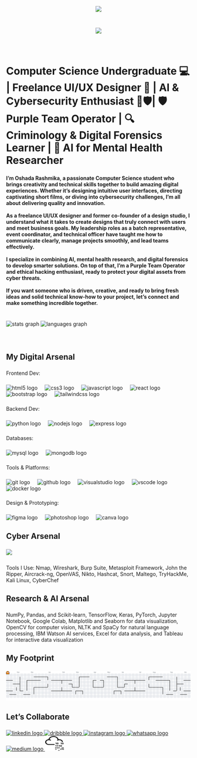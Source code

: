 <div align="center">
  <img height="320" src="https://user-images.githubusercontent.com/10498744/210012254-234538ff-d198-48aa-8964-37e6fd45d227.gif"  />
</div>

###

<br clear="both">

<div align="center">
  <img src="https://profile-counter.glitch.me/oshada-rashmika/count.svg?"  />
</div>

###

<br clear="both">

<h1 align="left">Computer Science Undergraduate 💻 | Freelance UI/UX Designer 🎨 | AI & Cybersecurity Enthusiast 🤖🛡️| 🛡️ Purple Team Operator | 🔍 Criminology & Digital Forensics Learner | 🧠 AI for Mental Health Researcher</h1>

###

<h4 align="left">I’m Oshada Rashmika, a passionate Computer Science student who brings creativity and technical skills together to build amazing digital experiences. Whether it’s designing intuitive user interfaces, directing captivating short films, or diving into cybersecurity challenges, I’m all about delivering quality and innovation.<br><br>As a freelance UI/UX designer and former co-founder of a design studio, I understand what it takes to create designs that truly connect with users and meet business goals. My leadership roles as a batch representative, event coordinator, and technical officer have taught me how to communicate clearly, manage projects smoothly, and lead teams effectively.<br><br>I specialize in combining AI, mental health research, and digital forensics to develop smarter solutions. On top of that, I’m a Purple Team Operator and ethical hacking enthusiast, ready to protect your digital assets from cyber threats.<br><br>If you want someone who is driven, creative, and ready to bring fresh ideas and solid technical know-how to your project, let’s connect and make something incredible together.</h4>

###

<br clear="both">

<div align="left">
  <img src="https://github-readme-stats.vercel.app/api?username=oshada-rashmika&hide_title=false&hide_rank=false&show_icons=true&include_all_commits=true&count_private=true&disable_animations=false&theme=dracula&locale=en&hide_border=false&order=1" height="150" alt="stats graph"  />
  <img src="https://github-readme-stats.vercel.app/api/top-langs?username=oshada-rashmika&locale=en&hide_title=false&layout=compact&card_width=320&langs_count=5&theme=dracula&hide_border=false&order=2" height="150" alt="languages graph"  />
</div>

###

<br clear="both">

<h2 align="left">My Digital Arsenal</h2>

###

<p align="left">Frontend Dev:</p>

###

<div align="left">
  <img src="https://cdn.jsdelivr.net/gh/devicons/devicon/icons/html5/html5-original.svg" height="40" alt="html5 logo"  />
  <img width="12" />
  <img src="https://cdn.jsdelivr.net/gh/devicons/devicon/icons/css3/css3-original.svg" height="40" alt="css3 logo"  />
  <img width="12" />
  <img src="https://cdn.jsdelivr.net/gh/devicons/devicon/icons/javascript/javascript-original.svg" height="40" alt="javascript logo"  />
  <img width="12" />
  <img src="https://cdn.jsdelivr.net/gh/devicons/devicon/icons/react/react-original.svg" height="40" alt="react logo"  />
  <img width="12" />
  <img src="https://cdn.jsdelivr.net/gh/devicons/devicon/icons/bootstrap/bootstrap-original.svg" height="40" alt="bootstrap logo"  />
  <img width="12" />
  <img src="https://cdn.jsdelivr.net/gh/devicons/devicon/icons/tailwindcss/tailwindcss-original-wordmark.svg" height="40" alt="tailwindcss logo"  />
</div>

###

<p align="left">Backend Dev:</p>

###

<div align="left">
  <img src="https://cdn.jsdelivr.net/gh/devicons/devicon/icons/python/python-original.svg" height="40" alt="python logo"  />
  <img width="12" />
  <img src="https://cdn.jsdelivr.net/gh/devicons/devicon/icons/nodejs/nodejs-original.svg" height="40" alt="nodejs logo"  />
  <img width="12" />
  <img src="https://cdn.jsdelivr.net/gh/devicons/devicon/icons/express/express-original.svg" height="40" alt="express logo"  />
</div>

###

<p align="left">Databases:</p>

###

<div align="left">
  <img src="https://cdn.jsdelivr.net/gh/devicons/devicon/icons/mysql/mysql-original.svg" height="40" alt="mysql logo"  />
  <img width="12" />
  <img src="https://cdn.jsdelivr.net/gh/devicons/devicon/icons/mongodb/mongodb-original.svg" height="40" alt="mongodb logo"  />
</div>

###

<p align="left">Tools & Platforms:</p>

###

<div align="left">
  <img src="https://cdn.jsdelivr.net/gh/devicons/devicon/icons/git/git-original.svg" height="40" alt="git logo"  />
  <img width="12" />
  <img src="https://cdn.jsdelivr.net/gh/devicons/devicon/icons/github/github-original.svg" height="40" alt="github logo"  />
  <img width="12" />
  <img src="https://cdn.jsdelivr.net/gh/devicons/devicon/icons/visualstudio/visualstudio-plain.svg" height="40" alt="visualstudio logo"  />
  <img width="12" />
  <img src="https://cdn.jsdelivr.net/gh/devicons/devicon/icons/vscode/vscode-original.svg" height="40" alt="vscode logo"  />
  <img width="12" />
  <img src="https://cdn.jsdelivr.net/gh/devicons/devicon/icons/docker/docker-original.svg" height="40" alt="docker logo"  />
</div>

###

<p align="left">Design & Prototyping:</p>

###

<div align="left">
  <img src="https://cdn.jsdelivr.net/gh/devicons/devicon/icons/figma/figma-original.svg" height="40" alt="figma logo"  />
  <img width="12" />
  <img src="https://cdn.jsdelivr.net/gh/devicons/devicon/icons/photoshop/photoshop-plain.svg" height="40" alt="photoshop logo"  />
  <img width="12" />
  <img src="https://cdn.jsdelivr.net/gh/devicons/devicon/icons/canva/canva-original.svg" height="40" alt="canva logo"  />
</div>

###

<h2 align="left">Cyber Arsenal</h2>

###

<div align="left">
  <img height="100" src="https://tryhackme-badges.s3.amazonaws.com/Gh0stFac3.exe.png?update=6"  />
</div>

###

<p align="left">Tools I Use: Nmap, Wireshark, Burp Suite, Metasploit Framework, John the Ripper, Aircrack-ng, OpenVAS, Nikto, Hashcat, Snort, Maltego, TryHackMe, Kali Linux, CyberChef</p>

###

<h2 align="left">Research & AI Arsenal</h2>

###

<p align="left">NumPy, Pandas, and Scikit-learn, TensorFlow, Keras, PyTorch, Jupyter Notebook, Google Colab, Matplotlib and Seaborn for data visualization, OpenCV for computer vision, NLTK and SpaCy for natural language processing, IBM Watson AI services, Excel for data analysis, and Tableau for interactive data visualization</p>

###

<h2 align="left">My Footprint</h2>

###

<picture>
  <source media="(prefers-color-scheme: dark)" srcset="https://raw.githubusercontent.com/oshada-rashmika/oshada-rashmika/output/pacman-contribution-graph-dark.svg">
  <source media="(prefers-color-scheme: light)" srcset="https://raw.githubusercontent.com/oshada-rashmika/oshada-rashmika/output/pacman-contribution-graph.svg">
  <img alt="pacman contribution graph" src="https://raw.githubusercontent.com/oshada-rashmika/oshada-rashmika/output/pacman-contribution-graph.svg">
</picture>

###

<h2 align="left">Let’s Collaborate</h2>

###

<div align="left">
  <a href="https://www.linkedin.com/in/oshada-rashmika/" target="_blank">
    <img src="https://raw.githubusercontent.com/maurodesouza/profile-readme-generator/master/src/assets/icons/social/linkedin/default.svg" width="52" height="40" alt="linkedin logo"  />
  </a>
  <a href="https://dribbble.com/oshada-rashmika" target="_blank">
    <img src="https://raw.githubusercontent.com/maurodesouza/profile-readme-generator/master/src/assets/icons/social/dribbble/default.svg" width="52" height="40" alt="dribbble logo"  />
  </a>
  <a href="https://www.instagram.com/l.u.c.11?igsh=Y3M2Y2ZmeWQxb3o=" target="_blank">
    <img src="https://raw.githubusercontent.com/maurodesouza/profile-readme-generator/master/src/assets/icons/social/instagram/default.svg" width="52" height="40" alt="instagram logo"  />
  </a>
  <a href="Wa.me/+94740304576" target="_blank">
    <img src="https://raw.githubusercontent.com/maurodesouza/profile-readme-generator/master/src/assets/icons/social/whatsapp/default.svg" width="52" height="40" alt="whatsapp logo"  />
  </a>
  <a href="https://medium.com/@oshada_rashmika" target="_blank">
    <img src="https://raw.githubusercontent.com/maurodesouza/profile-readme-generator/master/src/assets/icons/social/medium/default.svg" width="52" height="40" alt="medium logo"  />
  </a>
  <a href="https://tryhackme.com/p/Gh0stFac3.exe" target="_blank">
    <img src="https://raw.githubusercontent.com/maurodesouza/profile-readme-generator/master/src/assets/icons/social/tryhackme/default.svg" width="52" height="40" alt="tryhackme logo"  />
  </a>
</div>

###


